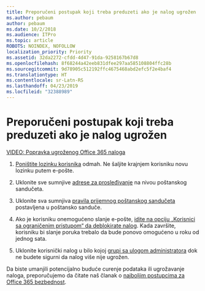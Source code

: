 ```yaml
---
title: Preporučeni postupak koji treba preduzeti ako je nalog ugrožen
ms.author: pebaum
author: pebaum
ms.date: 10/2/2018
ms.audience: ITPro
ms.topic: article
ROBOTS: NOINDEX, NOFOLLOW
localization_priority: Priority
ms.assetid: 32da2272-cfdd-4d47-91da-9258167b67d8
ms.openlocfilehash: 8f68244a42eeb831dfee297aa585108804ffc28b
ms.sourcegitcommit: 9d78905c512192ffc4675468abd2efc5f2e4baf4
ms.translationtype: HT
ms.contentlocale: sr-Latn-RS
ms.lasthandoff: 04/23/2019
ms.locfileid: "32388989"
---
```

# <a name="recommended-steps-to-take-if-an-account-is-compromised"></a>Preporučeni postupak koji treba preduzeti ako je nalog ugrožen

[VIDEO: Popravka ugroženog Office 365 naloga](https://www.microsoft.com/videoplayer/embed/RE2jvOb?pid=ocpVideo0-innerdiv-oneplayer&amp;postJsllMsg=true&amp;maskLevel=20&amp;autoplay=true)
  
1. [Poništite lozinku korisnika](https://support.office.com/article/7a5d073b-7fae-4aa5-8f96-9ecd041aba9c) odmah. Ne šaljite krajnjem korisniku novu lozinku putem e-pošte. 
    
2. Uklonite sve sumnjive [adrese za prosleđivanje](https://support.office.com/article/ab5eb117-0f22-4fa7-a662-3a6bdb0add74) na nivou poštanskog sandučeta. 
    
3. Uklonite sva sumnjiva [pravila prijemnog poštanskog sandučeta](https://support.office.com/article/1433E3A0-7FB0-4999-B536-50E05CB67FED) postavljena u poštansko sanduče. 
    
4. Ako je korisniku onemogućeno slanje e-pošte, [idite na opciju „Korisnici sa ograničenim pristupom“ da deblokirate nalog](https://protection.office.com/?hash=/restrictedusers). Kada završite, korisniku bi slanje poruka trebalo da bude ponovo omogućeno u roku od jednog sata.
    
5. Uklonite korisnički nalog u bilo kojoj [grupi sa ulogom administratora](https://support.office.com/article/eac4d046-1afd-4f1a-85fc-8219c79e1504) dok ne budete sigurni da nalog više nije ugrožen. 
    
Da biste umanjili potencijalno buduće curenje podataka ili ugrožavanje naloga, preporučujemo da čitate naš članak o [najboljim postupcima za Office 365 bezbednost](https://support.office.com/article/9295e396-e53d-49b9-ae9b-0b5828cdedc3).
  

